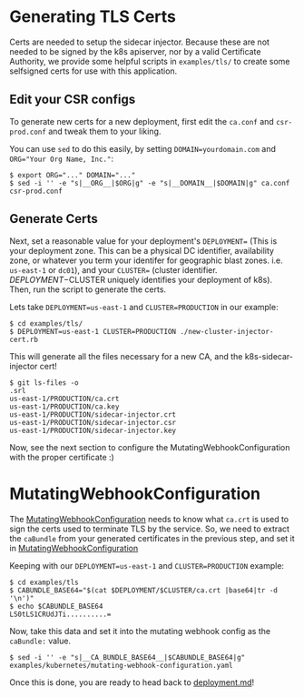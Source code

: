 # Generating TLS Certs

Certs are needed to setup the sidecar injector. Because these are not needed to be signed by the k8s apiserver, nor by a valid Certificate Authority, we provide some helpful scripts in `examples/tls/` to create some selfsigned certs for use with this application.

## Edit your CSR configs

To generate new certs for a new deployment, first edit the `ca.conf` and `csr-prod.conf` and tweak them to your liking.

You can use `sed` to do this easily, by setting `DOMAIN=yourdomain.com` and `ORG="Your Org Name, Inc."`:

```
$ export ORG="..." DOMAIN="..."
$ sed -i '' -e "s|__ORG__|$ORG|g" -e "s|__DOMAIN__|$DOMAIN|g" ca.conf csr-prod.conf
```

## Generate Certs

Next, set a reasonable value for your deployment's `DEPLOYMENT=` (This is your deployment zone. This can be a physical DC identifier, availability zone, or whatever you term your identifer for geographic blast zones. i.e. `us-east-1` or `dc01`), and your `CLUSTER=` (cluster identifier. $DEPLOYMENT-$CLUSTER uniquely identifies your deployment of k8s). Then, run the script to generate the certs.

Lets take `DEPLOYMENT=us-east-1` and `CLUSTER=PRODUCTION` in our example:

```
$ cd examples/tls/
$ DEPLOYMENT=us-east-1 CLUSTER=PRODUCTION ./new-cluster-injector-cert.rb
```

This will generate all the files necessary for a new CA, and the k8s-sidecar-injector cert!

```
$ git ls-files -o
.srl
us-east-1/PRODUCTION/ca.crt
us-east-1/PRODUCTION/ca.key
us-east-1/PRODUCTION/sidecar-injector.crt
us-east-1/PRODUCTION/sidecar-injector.csr
us-east-1/PRODUCTION/sidecar-injector.key
```

Now, see the next section to configure the MutatingWebhookConfiguration with the proper certificate :)

# MutatingWebhookConfiguration

The [MutatingWebhookConfiguration](/examples/kubernetes/mutating-webhook-configuration.yaml) needs to know what `ca.crt` is used to sign the certs used to terminate TLS by the service. So, we need to extract the `caBundle` from your generated certificates in the previous step, and set it in [MutatingWebhookConfiguration](/examples/kubernetes/mutating-webhook-configuration.yaml)

Keeping with our `DEPLOYMENT=us-east-1` and `CLUSTER=PRODUCTION` example:

```
$ cd examples/tls
$ CABUNDLE_BASE64="$(cat $DEPLOYMENT/$CLUSTER/ca.crt |base64|tr -d '\n')"
$ echo $CABUNDLE_BASE64
LS0tLS1CRUdJTi..........=
```

Now, take this data and set it into the mutating webhook config as the `caBundle:` value.

```
$ sed -i '' -e "s|__CA_BUNDLE_BASE64__|$CABUNDLE_BASE64|g" examples/kubernetes/mutating-webhook-configuration.yaml

```

Once this is done, you are ready to head back to [deployment.md](/docs/deployment.md)!

